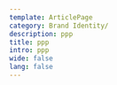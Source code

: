 ```yaml
---
template: ArticlePage
category: Brand Identity/
description: ppp
title: ppp
intro: ppp
wide: false
lang: false
---
```

